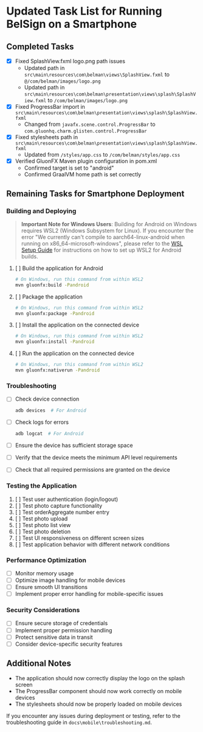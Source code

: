 # Updated Task List for Running BelSign on a Smartphone

## Completed Tasks
- [X] Fixed SplashView.fxml logo.png path issues
  - Updated path in `src\main\resources\com\belman\views\SplashView.fxml` to `@/com/belman/images/logo.png`
  - Updated path in `src\main\resources\com\belman\presentation\views\splash\SplashView.fxml` to `/com/belman/images/logo.png`
- [X] Fixed ProgressBar import in `src\main\resources\com\belman\presentation\views\splash\SplashView.fxml`
  - Changed from `javafx.scene.control.ProgressBar` to `com.gluonhq.charm.glisten.control.ProgressBar`
- [X] Fixed stylesheets path in `src\main\resources\com\belman\presentation\views\splash\SplashView.fxml`
  - Updated from `/styles/app.css` to `/com/belman/styles/app.css`
- [X] Verified GluonFX Maven plugin configuration in pom.xml
  - Confirmed target is set to "android"
  - Confirmed GraalVM home path is set correctly

## Remaining Tasks for Smartphone Deployment

### Building and Deploying

> **Important Note for Windows Users**: Building for Android on Windows requires WSL2 (Windows Subsystem for Linux). If you encounter the error "We currently can't compile to aarch64-linux-android when running on x86_64-microsoft-windows", please refer to the [WSL Setup Guide](wsl_setup_guide.md) for instructions on how to set up WSL2 for Android builds.

1. [ ] Build the application for Android
   ```bash
   # On Windows, run this command from within WSL2
   mvn gluonfx:build -Pandroid
   ```

2. [ ] Package the application
   ```bash
   # On Windows, run this command from within WSL2
   mvn gluonfx:package -Pandroid
   ```

3. [ ] Install the application on the connected device
   ```bash
   # On Windows, run this command from within WSL2
   mvn gluonfx:install -Pandroid
   ```

4. [ ] Run the application on the connected device
   ```bash
   # On Windows, run this command from within WSL2
   mvn gluonfx:nativerun -Pandroid
   ```

### Troubleshooting
- [ ] Check device connection
   ```bash
   adb devices  # For Android
   ```

- [ ] Check logs for errors
   ```bash
   adb logcat  # For Android
   ```

- [ ] Ensure the device has sufficient storage space
- [ ] Verify that the device meets the minimum API level requirements
- [ ] Check that all required permissions are granted on the device

### Testing the Application
1. [ ] Test user authentication (login/logout)
2. [ ] Test photo capture functionality
3. [ ] Test orderAggregate number entry
4. [ ] Test photo upload
5. [ ] Test photo list view
6. [ ] Test photo deletion
7. [ ] Test UI responsiveness on different screen sizes
8. [ ] Test application behavior with different network conditions

### Performance Optimization
- [ ] Monitor memory usage
- [ ] Optimize image handling for mobile devices
- [ ] Ensure smooth UI transitions
- [ ] Implement proper error handling for mobile-specific issues

### Security Considerations
- [ ] Ensure secure storage of credentials
- [ ] Implement proper permission handling
- [ ] Protect sensitive data in transit
- [ ] Consider device-specific security features

## Additional Notes
- The application should now correctly display the logo on the splash screen
- The ProgressBar component should now work correctly on mobile devices
- The stylesheets should now be properly loaded on mobile devices

If you encounter any issues during deployment or testing, refer to the troubleshooting guide in `docs\mobile\troubleshooting.md`.
